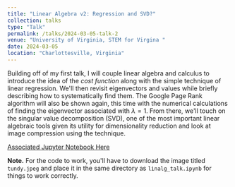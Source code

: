 ```yaml
---
title: "Linear Algebra v2: Regression and SVD?"
collection: talks
type: "Talk"
permalink: /talks/2024-03-05-talk-2
venue: "University of Virginia, STEM for Virgina "
date: 2024-03-05
location: "Charlottesville, Virginia"
---
```


Building off of my first talk, I will couple linear algebra and calculus to introduce the idea of the *cost function* along with the simple technique of linear regression. We'll then revisit eigenvectors and values while briefly describing how to systematically find them. The Google Page Rank algorithm will also be shown again, this time with the numerical calculations of finding the eigenvector associated with $\lambda = 1$. From there, we'll touch on the singular value decomposition (SVD), one of the most important linear algebraic tools given its utility for dimensionality reduction and look at image compression using the technique. 

[Associated Jupyter Notebook Here](https://github.com/mohan-s1/mohan-s1.github.io/blob/ab7c4f9736c9554017772f26959fae2f6d99ec97/_talks/linalg_talk/linalg_talk.ipynb)

**Note.** For the code to work, you'll have to download the image titled `tundy.jpeg` and place it in the same directory as `linalg_talk.ipynb` for things to work correctly.
